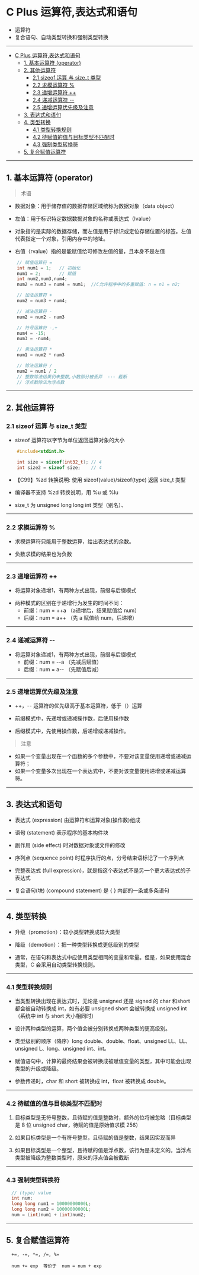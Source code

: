 # C Plus 运算符,表达式和语句

- 运算符
- 复合语句、自动类型转换和强制类型转换

---
- [C Plus 运算符,表达式和语句](#c-plus-运算符表达式和语句)
  - [1. 基本运算符 (operator)](#1-基本运算符-operator)
  - [2. 其他运算符](#2-其他运算符)
    - [2.1 sizeof 运算 与 size_t 类型](#21-sizeof-运算-与-size_t-类型)
    - [2.2 求模运算符 %](#22-求模运算符-)
    - [2.3 递增运算符 ++](#23-递增运算符-)
    - [2.4 递减运算符 --](#24-递减运算符---)
    - [2.5 递增运算优先级及注意](#25-递增运算优先级及注意)
  - [3. 表达式和语句](#3-表达式和语句)
  - [4. 类型转换](#4-类型转换)
    - [4.1 类型转换规则](#41-类型转换规则)
    - [4.2 待赋值的值与目标类型不匹配时](#42-待赋值的值与目标类型不匹配时)
    - [4.3 强制类型转换符](#43-强制类型转换符)
  - [5. 复合赋值运算符](#5-复合赋值运算符)

---
## 1. 基本运算符 (operator)

> 术语

- 数据对象：用于储存值的数据存储区域统称为数据对象（data object）

- 左值：用于标识特定数据数据对象的名称或表达式（lvalue）

- 对象指的是实际的数据存储，而左值是用于标识或定位存储位置的标签。左值代表指定一个对象，引用内存中的地址。

- 右值（rvalue）指的是能赋值给可修改左值的量，且本身不是左值


```c
    // 赋值运算符 =
    int num1 = 1;   // 初始化
    num1 = 2;       // 赋值
    int num2,num3,num4;
    num2 = num3 = num4 = num1;  //C允许程序中的多重赋值: n = n1 = n2;

    // 加法运算符 +
    num2 = num3 + num4;

    // 减法运算符 -
    num2 = num2 - num3

    // 符号运算符 -,+
    num4 = -15;
    num3 = -num4;

    // 乘法运算符 *
    num1 = num2 * num3

    // 除法运算符 /
    num2 = num1 / 2
    // 整数除法结果仍未整数,小数部分被丢弃  --- 截断
    // 浮点数除法为浮点数
```

---
## 2. 其他运算符

### 2.1 sizeof 运算 与 size_t 类型
   
- sizeof 运算符以字节为单位返回运算对象的大小

```c
    #include<stdint.h>

    int size = sizeof(int32_t); // 4
    int size2 = sizeof size;    // 4
```

- 【C99】%zd 转换说明: 使用 sizeof(value)/sizeof(type) 返回 size_t 类型

- 编译器不支持 %zd 转换说明，用 %u 或 %lu 

- size_t 为 unsigned long long int 类型（别名）、

---
### 2.2 求模运算符 %

- 求模运算符只能用于整数运算，给出表达式的余数。

- 负数求模的结果也为负数

---
### 2.3 递增运算符 ++

- 将运算对象递增1，有两种方式出现，前缀与后缀模式

* 两种模式的区别在于递增行为发生的时间不同：
  - 前缀：num = ++a （a递增后，结果赋值给 num）
  - 后缀：num = a++ （先 a 赋值给 num，后递增）

---
### 2.4 递减运算符 --

* 将运算对象递减1，有两种方式出现，前缀与后缀模式
  - 前缀：num = --a （先减后赋值）
  - 后缀：num = a-- （先赋值后减）  

---
### 2.5 递增运算优先级及注意

- ++，-- 运算符的优先级高于基本运算符，低于（）运算

- 前缀模式中，先递增或递减操作数，后使用操作数

- 后缀模式中，先使用操作数，后递增或递减操作。

> 注意

- 如果一个变量出现在一个函数的多个参数中，不要对该变量使用递增或递减运算符；
- 如果一个变量多次出现在一个表达式中，不要对该变量使用递增或递减运算符。

---
## 3. 表达式和语句

- 表达式 (expression) 由运算符和运算对象(操作数)组成

- 语句 (statement) 表示程序的基本构件块

- 副作用 (side effect) 时对数据对象或文件的修改

- 序列点 (sequence point) 时程序执行的点，分号结束语标记了一个序列点

- 完整表达式 (full expression)，就是指这个表达式不是另一个更大表达式的子表达式

- 复合语句(块) (compound statement) 是 { } 内部的一条或多条语句

---
## 4. 类型转换

- 升级（promotion）：较小类型转换成较大类型

- 降级（demotion）：把一种类型转换成更低级别的类型

- 通常，在语句和表达式中应使用类型相同的变量和常量。但是，如果使用混合类型，C 会采用自动类型转换规则。

---
### 4.1 类型转换规则

- 当类型转换出现在表达式时，无论是 unsigned 还是 signed 的 char 和short 都会被自动转换成 int，如有必要 unsigned short 会被转换成 unsigned int（系统中 int 与 short 大小相同时）

- 设计两种类型的运算，两个值会被分别转换成两种类型的更高级别。

- 类型级别的顺序（降序）long double、double、float、unsigned LL、LL、unsigned L、long、unsigned int、int。
- 赋值语句中，计算的最终结果会被转换成被赋值变量的类型，其中可能会出现类型的升级或降级。

- 参数传递时，char 和 short 被转换成 int，float 被转换成 double。

---
### 4.2 待赋值的值与目标类型不匹配时

1. 目标类型是无符号整数，且待赋的值是整数时，额外的位将被忽略（目标类型是 8 位 unsigned char，待赋的值是原始值求模 256）

2. 如果目标类型是一个有符号整型，且待赋的值是整数，结果因实现而异

3. 如果目标类型是一个整型，且待赋的值是浮点数，该行为是未定义的。当浮点类型被降级为整数类型时，原来的浮点值会被截断

---
### 4.3 强制类型转换符

```c
  // (type) value
  int num;
  long long num1 = 10000000000L;
  long long num2 = 10000000000L;
  num = (int)num1 + (int)num2;
```

---
## 5. 复合赋值运算符

```
  +=, -=, *=, /=, %=

  num += exp  等价于  num = num + exp
```